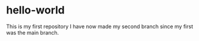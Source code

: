 # hello-world
This is my first repository
I have now made my second branch since my first was the main branch.
